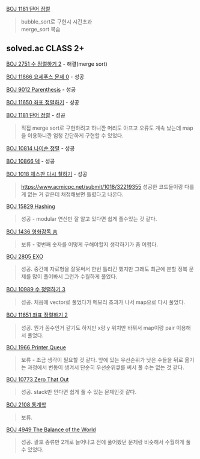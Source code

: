 [BOJ 1181 단어 정렬](https://www.acmicpc.net/problem/1181)

> bubble_sort로 구현시 시간초과  
> merge_sort 복습

## solved.ac CLASS 2+

[BOJ 2751 수 정렬하기 2](https://www.acmicpc.net/problem/2751) - 해결(merge sort)

[BOJ 11866 요세푸스 문제 0](https://www.acmicpc.net/problem/11866) - 성공

[BOJ 9012 Parenthesis](https://www.acmicpc.net/problem/9012) - 성공

[BOJ 11650 좌표 정렬하기](https://www.acmicpc.net/problem/11650) - 성공

[BOJ 1181 단어 정렬](https://www.acmicpc.net/problem/1181) - 성공   
>직접 merge sort로 구현하려고 하니깐 머리도 아프고 오류도 계속 났는데 map을 이용하니깐 엄청 간단하게 구현할 수 있었다.

[BOJ 10814 나이순 정렬](https://www.acmicpc.net/problem/10814) - 성공

[BOJ 10866 덱](https://www.acmicpc.net/problem/10866) - 성공

[BOJ 1018 체스판 다시 칠하기](https://www.acmicpc.net/problem/1018) - 성공   
>https://www.acmicpc.net/submit/1018/32219355 성공한 코드들이랑 다를게 없는 거 같은데 채점해보면 틀렸다고 나온다.

[BOJ 15829 Hashing](https://www.acmicpc.net/problem/15829)   
> 성공 - modular 연산만 잘 알고 있다면 쉽게 풀수있는 것 같다.   

[BOJ 1436 영화감독 숌](https://www.acmicpc.net/problem/1436)
> 보류 - 몇번째 숫자를 어떻게 구해야할지 생각하기가 좀 어렵다.

[BOJ 2805 EXO](https://www.acmicpc.net/problem/2805)
> 성공. 중간에 자료형을 잘못써서 한번 틀리긴 했지만 그래도 최근에 분할 정복 문제를 많이 풀어봐서 그런가 수월하게 풀었다.

[BOJ 10989 수 정렬하기 3](https://www.acmicpc.net/problem/10989)
> 성공. 처음에 vector로 풀었다가 메모리 초과가 나서 map으로 다시 풀었다.

[BOJ 11651 좌표 정렬하기 2](https://www.acmicpc.net/problem/11651)
> 성공. 뭔가 꼼수인거 같기도 하지만 x랑 y 위치만 바꿔서 map이랑 pair 이용해서 풀었다.

[BOJ 1966 Printer Queue](https://www.acmicpc.net/problem/1966)
> 보류 - 조금 생각이 필요할 것 같다. 앞에 있는 우선순위가 낮은 수들을 뒤로 옮기는 과정에서 변동이 생겨서 단순히 우선순위큐를 써서 풀 수는 없는 것 같다. 

[BOJ 10773 Zero That Out](https://www.acmicpc.net/problem/10773)
> 성공. stack만 안다면 쉽게 풀 수 있는 문제인것 같다.

[BOJ 2108 통계학](https://www.acmicpc.net/problem/2108)
> 보류.

[BOJ 4949 The Balance of the World](https://www.acmicpc.net/problem/4949)
> 성공. 괄호 종류만 2개로 늘어나고 전에 풀어봤던 문제랑 비슷해서 수월하게 풀 수 있었다.